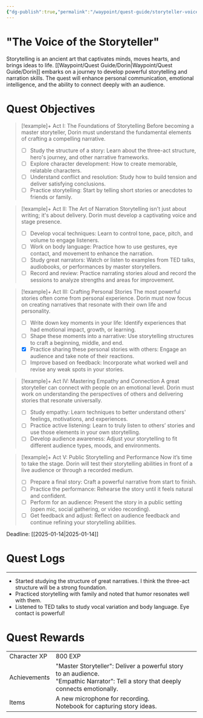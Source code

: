 ```yaml
---
{"dg-publish":true,"permalink":"/waypoint/quest-guide/storyteller-voice/","tags":["Quests"]}
---
```



# "The Voice of the Storyteller"

   Storytelling is an ancient art that captivates minds, moves hearts, and brings ideas to life. [[Waypoint/Quest Guide/Dorin\|Waypoint/Quest Guide/Dorin]] embarks on a journey to develop powerful storytelling and narration skills. The quest will enhance personal communication, emotional intelligence, and the ability to connect deeply with an audience.

# Quest Objectives

> [!example]+ Act I: The Foundations of Storytelling
>    Before becoming a master storyteller, Dorin must understand the fundamental elements of crafting a compelling narrative.
>- [ ] Study the structure of a story: Learn about the three-act structure, hero's journey, and other narrative frameworks.
>- [ ] Explore character development: How to create memorable, relatable characters.
>- [ ] Understand conflict and resolution: Study how to build tension and deliver satisfying conclusions.
>- [ ] Practice storytelling: Start by telling short stories or anecdotes to friends or family.

> [!example]+ Act II: The Art of Narration
>    Storytelling isn't just about writing; it's about delivery. Dorin must develop a captivating voice and stage presence.
>- [ ] Develop vocal techniques: Learn to control tone, pace, pitch, and volume to engage listeners.
>- [ ] Work on body language: Practice how to use gestures, eye contact, and movement to enhance the narration.
>- [ ] Study great narrators: Watch or listen to examples from TED talks, audiobooks, or performances by master storytellers.
>- [ ] Record and review: Practice narrating stories aloud and record the sessions to analyze strengths and areas for improvement.

> [!example]+ Act III: Crafting Personal Stories
>    The most powerful stories often come from personal experience. Dorin must now focus on creating narratives that resonate with their own life and personality.
>- [ ] Write down key moments in your life: Identify experiences that had emotional impact, growth, or learning.
>- [ ] Shape these moments into a narrative: Use storytelling structures to craft a beginning, middle, and end.
>- [x] Practice sharing these personal stories with others: Engage an audience and take note of their reactions.
>- [ ] Improve based on feedback: Incorporate what worked well and revise any weak spots in your stories.

> [!example]+ Act IV: Mastering Empathy and Connection
>    A great storyteller can connect with people on an emotional level. Dorin must work on understanding the perspectives of others and delivering stories that resonate universally.
>- [ ] Study empathy: Learn techniques to better understand others' feelings, motivations, and experiences.
>- [ ] Practice active listening: Learn to truly listen to others’ stories and use those elements in your own storytelling.
>- [ ] Develop audience awareness: Adjust your storytelling to fit different audience types, moods, and environments.

> [!example]+ Act V: Public Storytelling and Performance
>    Now it’s time to take the stage. Dorin will test their storytelling abilities in front of a live audience or through a recorded medium.
>- [ ] Prepare a final story: Craft a powerful narrative from start to finish.
>- [ ] Practice the performance: Rehearse the story until it feels natural and confident.
>- [ ] Perform for an audience: Present the story in a public setting (open mic, social gathering, or video recording).
>- [ ] Get feedback and adjust: Reflect on audience feedback and continue refining your storytelling abilities.

Deadline: [[2025-01-14\|2025-01-14]]

# Quest Logs 
---
- Started studying the structure of great narratives. I think the three-act structure will be a strong foundation.
- Practiced storytelling with family and noted that humor resonates well with them.
- Listened to TED talks to study vocal variation and body language. Eye contact is powerful!

# Quest Rewards

|              |                                                                                                                                       |     |
| ------------ | ------------------------------------------------------------------------------------------------------------------------------------- | --- |
| Character XP | 800 EXP                                                                                                                               |     |
| Achievements | "Master Storyteller": Deliver a powerful story to an audience.<br>"Empathic Narrator": Tell a story that deeply connects emotionally. |     |
| Items        | A new microphone for recording.<br>Notebook for capturing story ideas.                                                                |     |